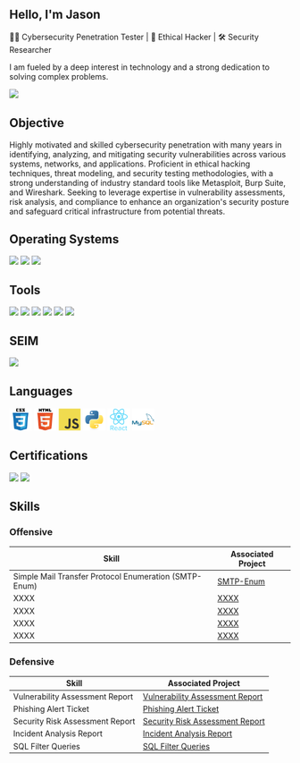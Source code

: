 ## Hello, I'm Jason
👨‍💻 Cybersecurity Penetration Tester | 🔐 Ethical Hacker | 🛠 Security Researcher

I am fueled by a deep interest in technology and a strong dedication to solving complex problems.

<a href="https://www.linkedin.com/in/jason-passmore-541868245/"><img src="https://img.shields.io/badge/-LinkedIn-0072b1?&style=for-the-badge&logo=linkedin&logoColor=white" /></a>


## Objective
 Highly motivated and skilled cybersecurity penetration with many years in identifying, analyzing, and mitigating security vulnerabilities across various systems, networks, and applications. Proficient in ethical hacking techniques, threat modeling, and security testing methodologies, with a strong understanding of industry standard tools like Metasploit, Burp Suite, and Wireshark. Seeking to leverage expertise in vulnerability assessments, risk analysis, and compliance to enhance an organization's security posture and safeguard critical infrastructure from potential threats.


## Operating Systems
<div>
  <img src="https://img.shields.io/badge/-Linux-FCC624?style=for-the-badge&logo=Linux&logoColor=black" />
  <img src="https://img.shields.io/badge/-Microsoft%20Windows-0078D6?style=for-the-badge&logo=Microsoft%20Windows&logoColor=white" />
  <img src="https://img.shields.io/badge/-Apple%20iOS-999999?style=for-the-badge&logo=Apple&logoColor=white" />
</div>


## Tools

<div>
  <img src="https://img.shields.io/badge/-Metasploit-0e0e0e?style=for-the-badge&logo=Metasploit&logoColor=white" />
  <img src="https://img.shields.io/badge/-Wireshark-1679A7?&style=for-the-badge&logo=Wireshark&logoColor=white" />
  <img src="https://img.shields.io/badge/-Burp%20Suite-FF8800?style=for-the-badge&logo=Burp%20Suite&logoColor=white" />
  <img src="https://img.shields.io/badge/-Nmap-4682B4?style=for-the-badge&logo=Nmap&logoColor=white" />
  <img src="https://img.shields.io/badge/-Hydra-FF3D00?style=for-the-badge&logo=Hydra&logoColor=white" />
  <img src="https://img.shields.io/badge/-WPScan-8A2BE2?style=for-the-badge&logo=WordPress&logoColor=white" />
</div>



## SEIM
<div>
  <img src="https://img.shields.io/badge/-Splunk-000000?&style=for-the-badge&logo=Splunk&logoColor=white" />
</div>


## Languages 
<a href="#" target="_blank" rel="noreferrer"> <img src="https://raw.githubusercontent.com/devicons/devicon/master/icons/css3/css3-original-wordmark.svg" alt="css3" width="40" height="40"/></a>
<a href="#" target="_blank" rel="noreferrer"> <img src="https://raw.githubusercontent.com/devicons/devicon/master/icons/html5/html5-original-wordmark.svg" alt="html5" width="40" height="40"/></a>
<a href="#" target="_blank" rel="noreferrer"> <img src="https://raw.githubusercontent.com/devicons/devicon/master/icons/javascript/javascript-original.svg" alt="javascript" width="40" height="40"/></a>
<a href="#" target="_blank" rel="noreferrer"> <img src="https://raw.githubusercontent.com/devicons/devicon/master/icons/python/python-original.svg" alt="python" width="40" height="40"/></a> 
<a href="#" target="_blank" rel="noreferrer"> <img src="https://raw.githubusercontent.com/devicons/devicon/master/icons/react/react-original-wordmark.svg" alt="react" width="40" height="40"/></a>
<a href="#" target="_blank" rel="noreferrer"> <img src="https://raw.githubusercontent.com/devicons/devicon/master/icons/mysql/mysql-original-wordmark.svg" alt="mysql" width="40" height="40"/></a>


## Certifications
<div>
 <img src="https://img.shields.io/badge/-Google_Cybersecurity-4285F4?style=for-the-badge&logo=google&logoColor=white"/>
 <img src="https://img.shields.io/badge/-Hack%20The%20Box%20CPTS-2D9B27?style=for-the-badge&logo=Hack%20The%20Box&logoColor=white"/>
</div>

## Skills

### Offensive
| Skill                                         | Associated Project         |
|-----------------------------------------------|----------------------------|
| Simple Mail Transfer Protocol Enumeration (SMTP-Enum)          | <a href="https://github.com/JPass85/SMTP-Enum">SMTP-Enum</a>|
| XXXX | <a href="xxxx">XXXX</a>|
| XXXX        | <a href="xxxx">XXXX</a>|
| XXXX     | <a href="xxxx">XXXX</a>|
| XXXX                 | <a href="xxxx">XXXX</a>|


### Defensive
| Skill                                         | Associated Project         |
|-----------------------------------------------|----------------------------|
| Vulnerability Assessment Report         | <a href="https://github.com/JPass85/Vulnerability-Assessment-Report">Vulnerability Assessment Report</a>|
| Phishing Alert Ticket | <a href="https://github.com/JPass85/Phishing-Alert-Ticket">Phishing Alert Ticket</a>|
| Security Risk Assessment Report        | <a href="https://github.com/JPass85/Security-Risk-Assessment-Report">Security Risk Assessment Report</a>|
| Incident Analysis Report     | <a href="https://github.com/JPass85/Incident-Analysis-Report/tree/main">Incident Analysis Report</a>|
| SQL Filter Queries                 | <a href="https://github.com/JPass85/SQL-Filter-Queries/tree/main"> SQL Filter Queries</a>|


